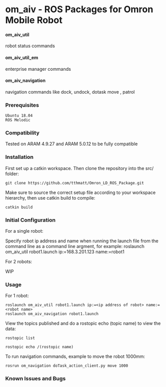 # om_aiv - ROS Packages for Omron Mobile Robot

#### om_aiv_util
robot status commands 

#### om_aiv_util_em
enterprise manager commands 

#### om_aiv_navigation
navigation commands like dock, undock, dotask move , patrol



### Prerequisites
```
Ubuntu 18.04
ROS Melodic 
```
### Compatibility

Tested on ARAM 4.9.27 and ARAM 5.0.12 to be fully compatible

### Installation

First set up a catkin workspace.
Then clone the repository into the src/ folder:
```
git clone https://github.com/tthmatt/Omron_LD_ROS_Package.git
```
Make sure to source the correct setup file according to your workspace hierarchy, then use catkin build to compile:
```
catkin build
```
### Initial Configuration
For a single robot:

Specify robot ip address and name when running the launch file from the command line as a command line argment, for example:
roslaunch om_aiv_util robot1.launch ip:=168.3.201.123 name:=robot1

For 2 robots:

WIP

### Usage
For 1 robot:
```
roslaunch om_aiv_util robot1.launch ip:=<ip address of robot> name:=<robot name>
roslaunch om_aiv_navigation robot1.launch
```

View the topics published and do a rostopic echo (topic name) to view the data:
```
rostopic list
```
```
rostopic echo /(rostopic name)
```

To run navigation commands, example to move the robot 1000mm:
```
rosrun om_navigation doTask_action_client.py move 1000
```
### Known Issues and Bugs
